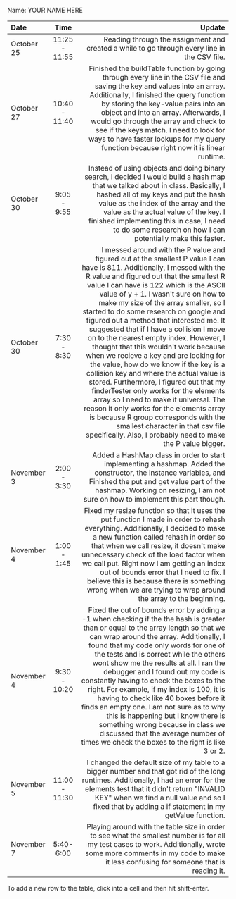 Name: YOUR NAME HERE

| Date       |     Time      |                                                                                                                                                                                                                                                                                                                                                                                                                                                                                                                                                                                                                                                                                                                                                                                                                                                                                                                                                                       Update |
|:-----------|:-------------:|-----------------------------------------------------------------------------------------------------------------------------------------------------------------------------------------------------------------------------------------------------------------------------------------------------------------------------------------------------------------------------------------------------------------------------------------------------------------------------------------------------------------------------------------------------------------------------------------------------------------------------------------------------------------------------------------------------------------------------------------------------------------------------------------------------------------------------------------------------------------------------------------------------------------------------------------------------------------------------:|
| October 25 | 11:25 - 11:55 |                                                                                                                                                                                                                                                                                                                                                                                                                                                                                                                                                                                                                                                                                                                                                                                                                                                                                 Reading through the assignment and created a while to go through every line in the CSV file. |
| October 27 | 10:40 - 11:40 |                                                                                                                                                                                                                                                                                                                                                                                                                                                                                                                                             Finished the buildTable function by going through every line in the CSV file and saving the key and values into an array. Additionally, I finished the query function by storing the key-value pairs into an object and into an array. Afterwards, I would go through the array and check to see if the keys match. I need to look for ways to have faster lookups for my query function because right now it is linear runtime. |
| October 30 |  9:05 - 9:55  |                                                                                                                                                                                                                                                                                                                                                                                                                                                                                                                                                                                                            Instead of using objects and doing binary search, I decided I would build a hash map that we talked about in class. Basically, I hashed all of my keys and put the hash value as the index of the array and the value as the actual value of the key. I finished implementing this in case, I need to do some research on how I can potentially make this faster. |
| October 30 |  7:30 - 8:30  | I messed around with the P value and figured out at the smallest P value I can have is 811. Additionally, I messed with the R value and figured out that the smallest R value I can have is 122 which is the ASCII value of y + 1. I wasn't sure on how to make my size of the array smaller, so I started to do some research on google and figured out a method that interested me. It suggested that if I have a collision I move on to the nearest empty index. However, I thought that this wouldn't work because when we recieve a key and are looking for the value, how do we know if the key is a collision key and where the actual value is stored. Furthermore, I figured out that my finderTester only works for the elements array so I need to make it universal. The reason it only works for the elements array is because R group corresponds with the smallest character in that csv file specifically. Also, I probably need to make the P value bigger. |
| November 3 |  2:00 - 3:30  |                                                                                                                                                                                                                                                                                                                                                                                                                                                                                                                                                                                                                                                                                                                              Added a HashMap class in order to start implementing a hashmap. Added the constructor, the instance variables, and Finished the put and get value part of the hashmap. Working on resizing, I am not sure on how to implement this part though. |
| November 4 |  1:00 - 1:45  |                                                                                                                                                                                                                                                                                                                                                                                                                                                                                                           Fixed my resize function so that it uses the put function I made in order to rehash everything. Additionally, I decided to make a new function called rehash in order so that when we call resize, it doesn't make unnecessary check of the load factor when we call put. Right now I am getting an index out of bounds error that I need to fix. I believe this is because there is something wrong when we are trying to wrap around the array to the beginning. |
| November 4 | 9:30 - 10:20  |                                                                                                                                                                                                                                                                           Fixed the out of bounds error by adding a -1 when checking if the the hash is greater than or equal to the array length so that we can wrap around the array. Additionally, I found that my code only words for one of the tests and is correct while the others wont show me the results at all. I ran the debugger and I found out my code is constantly having to check the boxes to the right. For example, if my index is 100, it is having to check like 40 boxes before it finds an empty one. I am not sure as to why this is happening but I know there is something wrong because in class we discussed that the average number of times we check the boxes to the right is like 3 or 2. |
| November 5 | 11:00 - 11:30 |                                                                                                                                                                                                                                                                                                                                                                                                                                                                                                                                                                                                                                                                                      I changed the default size of my table to a bigger number and that got rid of the long runtimes. Additionally, I had an error for the elements test that it didn't return "INVALID KEY" when we find a null value and so I fixed that by adding a if statement in my getValue function. |
| November 7 |   5:40-6:00   |                                                                                                                                                                                                                                                                                                                                                                                                                                                                                                                                                                                                                                                                                                                                                    Playing around with the table size in order to see what the smallest number is for all my test cases to work. Additionally, wrote some more comments in my code to make it less confusing for someone that is reading it. |


To add a new row to the table, click into a cell and then hit shift-enter.
